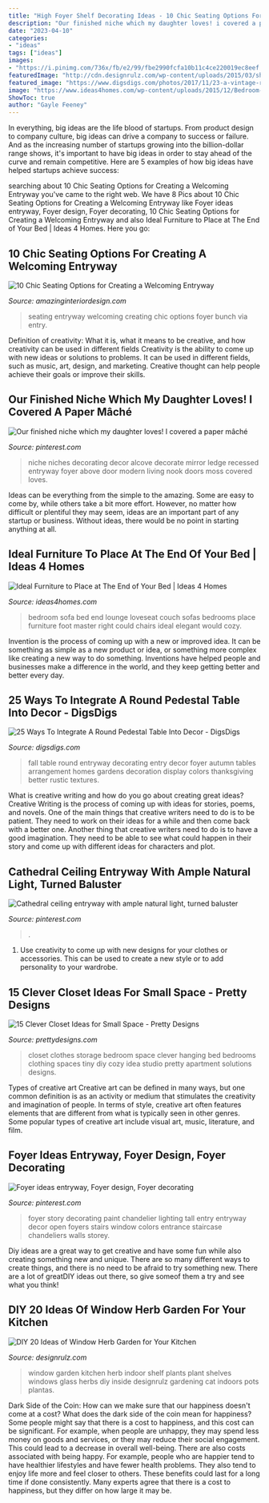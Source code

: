 ```yaml
---
title: "High Foyer Shelf Decorating Ideas - 10 Chic Seating Options For Creating A Welcoming Entryway"
description: "Our finished niche which my daughter loves! i covered a paper mâché"
date: "2023-04-10"
categories:
- "ideas"
tags: ["ideas"]
images:
- "https://i.pinimg.com/736x/fb/e2/99/fbe2990fcfa10b11c4ce220019ec8eef.jpg"
featuredImage: "http://cdn.designrulz.com/wp-content/uploads/2015/03/shelf-window_designrulz-3.jpg"
featured_image: "https://www.digsdigs.com/photos/2017/11/23-a-vintage-rustic-table-in-the-entryway-can-be-used-for-various-displays-seasonal-and-holiday-ones.jpg"
image: "https://www.ideas4homes.com/wp-content/uploads/2015/12/Bedroom-Loveseat.jpg"
ShowToc: true
author: "Gayle Feeney"
---
```



In everything, big ideas are the life blood of startups. From product design to company culture, big ideas can drive a company to success or failure. And as the increasing number of startups growing into the billion-dollar range shows, it's important to have big ideas in order to stay ahead of the curve and remain competitive. Here are 5 examples of how big ideas have helped startups achieve success: 
	

		
searching about 10 Chic Seating Options for Creating a Welcoming Entryway you've came to the right web. We have 8 Pics about 10 Chic Seating Options for Creating a Welcoming Entryway like Foyer ideas entryway, Foyer design, Foyer decorating, 10 Chic Seating Options for Creating a Welcoming Entryway and also Ideal Furniture to Place at The End of Your Bed | Ideas 4 Homes. Here you go:
		
    
## 10 Chic Seating Options For Creating A Welcoming Entryway

<img loading=lazy src="http://www.amazinginteriordesign.com/wp-content/uploads/2016/07/10-chic-seating-options-for-creating-a-welcoming-entryway-10.jpg" onerror="this.onerror=null;this.src='https://tse1.mm.bing.net/th?id=OIP.lIYNZ4Vf-rF8hD_s7Sjg9gHaJ6&amp;pid=15.1';" alt="10 Chic Seating Options for Creating a Welcoming Entryway">

_Source: amazinginteriordesign.com_

>seating entryway welcoming creating chic options foyer bunch via entry. 

	

Definition of creativity: What it is, what it means to be creative, and how creativity can be used in different fields
Creativity is the ability to come up with new ideas or solutions to problems. It can be used in different fields, such as music, art, design, and marketing. Creative thought can help people achieve their goals or improve their skills.

    
## Our Finished Niche Which My Daughter Loves! I Covered A Paper Mâché

<img loading=lazy src="https://s-media-cache-ak0.pinimg.com/736x/b6/ab/c8/b6abc808dc1e57690db3ac251c133389--decorating-wall-niches-niche-decorating-ideas.jpg" onerror="this.onerror=null;this.src='https://tse4.mm.bing.net/th?id=OIP.sIumHeWD6vHBgPoeyfLWTgHaJ6&amp;pid=15.1';" alt="Our finished niche which my daughter loves! I covered a paper mâché">

_Source: pinterest.com_

>niche niches decorating decor alcove decorate mirror ledge recessed entryway foyer above door modern living nook doors moss covered loves. 

	

Ideas can be everything from the simple to the amazing. Some are easy to come by, while others take a bit more effort. However, no matter how difficult or plentiful they may seem, ideas are an important part of any startup or business. Without ideas, there would be no point in starting anything at all.

    
## Ideal Furniture To Place At The End Of Your Bed | Ideas 4 Homes

<img loading=lazy src="https://www.ideas4homes.com/wp-content/uploads/2015/12/Bedroom-Loveseat.jpg" onerror="this.onerror=null;this.src='https://tse1.mm.bing.net/th?id=OIP.AXFD20_bR12RE_dXWqcFsgHaFD&amp;pid=15.1';" alt="Ideal Furniture to Place at The End of Your Bed | Ideas 4 Homes">

_Source: ideas4homes.com_

>bedroom sofa bed end lounge loveseat couch sofas bedrooms place furniture foot master right could chairs ideal elegant would cozy. 

	

Invention is the process of coming up with a new or improved idea. It can be something as simple as a new product or idea, or something more complex like creating a new way to do something. Inventions have helped people and businesses make a difference in the world, and they keep getting better and better every day.

    
## 25 Ways To Integrate A Round Pedestal Table Into Decor - DigsDigs

<img loading=lazy src="https://www.digsdigs.com/photos/2017/11/23-a-vintage-rustic-table-in-the-entryway-can-be-used-for-various-displays-seasonal-and-holiday-ones.jpg" onerror="this.onerror=null;this.src='https://tse2.mm.bing.net/th?id=OIP.z21Y1LnWWTUFPv9G-vvFmQHaJ3&amp;pid=15.1';" alt="25 Ways To Integrate A Round Pedestal Table Into Decor - DigsDigs">

_Source: digsdigs.com_

>fall table round entryway decorating entry decor foyer autumn tables arrangement homes gardens decoration display colors thanksgiving better rustic textures. 

	

What is creative writing and how do you go about creating great ideas?
Creative Writing is the process of coming up with ideas for stories, poems, and novels. One of the main things that creative writers need to do is to be patient. They need to work on their ideas for a while and then come back with a better one. Another thing that creative writers need to do is to have a good imagination. They need to be able to see what could happen in their story and come up with different ideas for characters and plot.

    
## Cathedral Ceiling Entryway With Ample Natural Light, Turned Baluster

<img loading=lazy src="https://i.pinimg.com/736x/fb/e2/99/fbe2990fcfa10b11c4ce220019ec8eef.jpg" onerror="this.onerror=null;this.src='https://tse1.mm.bing.net/th?id=OIP.8T1XHBdcmHIGZOyl6gOelQHaLH&amp;pid=15.1';" alt="Cathedral ceiling entryway with ample natural light, turned baluster">

_Source: pinterest.com_

>. 

	

1. Use creativity to come up with new designs for your clothes or accessories. This can be used to create a new style or to add personality to your wardrobe.

    
## 15 Clever Closet Ideas For Small Space - Pretty Designs

<img loading=lazy src="https://www.prettydesigns.com/wp-content/uploads/2015/10/Clothes-Storage.jpg" onerror="this.onerror=null;this.src='https://tse1.mm.bing.net/th?id=OIP.1aTzA40VQhfVq9wn073BxQHaLF&amp;pid=15.1';" alt="15 Clever Closet Ideas for Small Space - Pretty Designs">

_Source: prettydesigns.com_

>closet clothes storage bedroom space clever hanging bed bedrooms clothing spaces tiny diy cozy idea studio pretty apartment solutions designs. 

	

Types of creative art
Creative art can be defined in many ways, but one common definition is as an activity or medium that stimulates the creativity and imagination of people. In terms of style, creative art often features elements that are different from what is typically seen in other genres. Some popular types of creative art include visual art, music, literature, and film.

    
## Foyer Ideas Entryway, Foyer Design, Foyer Decorating

<img loading=lazy src="https://i.pinimg.com/originals/65/03/98/6503981b974caff4058a00a9a6820423.jpg" onerror="this.onerror=null;this.src='https://tse3.mm.bing.net/th?id=OIP.caxjKrRGcSyP8qypVrgp6QHaKw&amp;pid=15.1';" alt="Foyer ideas entryway, Foyer design, Foyer decorating">

_Source: pinterest.com_

>foyer story decorating paint chandelier lighting tall entry entryway decor open foyers stairs window colors entrance staircase chandeliers walls storey. 

	

Diy ideas are a great way to get creative and have some fun while also creating something new and unique. There are so many different ways to create things, and there is no need to be afraid to try something new. There are a lot of greatDIY ideas out there, so give someof them a try and see what you think!

    
## DIY 20 Ideas Of Window Herb Garden For Your Kitchen

<img loading=lazy src="http://cdn.designrulz.com/wp-content/uploads/2015/03/shelf-window_designrulz-3.jpg" onerror="this.onerror=null;this.src='https://tse3.mm.bing.net/th?id=OIP.7pyzYBWydqqpOnDl32Ie6gHaLJ&amp;pid=15.1';" alt="DIY 20 Ideas of Window Herb Garden for Your Kitchen">

_Source: designrulz.com_

>window garden kitchen herb indoor shelf plants plant shelves windows glass herbs diy inside designrulz gardening cat indoors pots plantas. 

	

Dark Side of the Coin: How can we make sure that our happiness doesn't come at a cost?
What does the dark side of the coin mean for happiness?
Some people might say that there is a cost to happiness, and this cost can be significant. For example, when people are unhappy, they may spend less money on goods and services, or they may reduce their social engagement. This could lead to a decrease in overall well-being.
There are also costs associated with being happy. For example, people who are happier tend to have healthier lifestyles and have fewer health problems. They also tend to enjoy life more and feel closer to others. These benefits could last for a long time if done consistently.
Many experts agree that there is a cost to happiness, but they differ on how large it may be.

